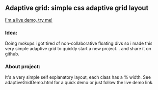 ## Adaptive grid: simple css adaptive grid layout

[I'm a live demo, try me!](http://luca.design/projects/adaptiveGrid/demo/adaptiveGridDemo.html)

### Idea:
Doing mokups i got tired of non-collaborative floating divs so i made this very simple adaptive grid to quickly start a new project... and share it on github.

### About project:
It's a very simple self explanatory layout, each class has a % width. See adaptiveGridDemo.html for a quick demo or just follow the live demo link.
